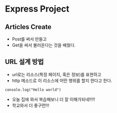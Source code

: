 # Express Project

## Articles Create
- Post를 써서 만들고
- Get을 써서 불러온다는 것을 배웠다. 

## URL 설계 방법
- url로는 리소스(특정 페이지, 혹은 정보)를 표현하고
- http 메소드로 이 리소스에 어떤 행위를 할지 한다고 한다.

```
console.log("Hello world")
```

- 오늘 집에 와서 복습해보니 더 잘 이해가되네!!!!!
- 학교와서 더 좋구먼!!!

